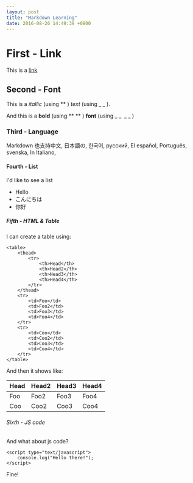 ```yaml
---
layout: post
title: "Markdown Learning"
date: 2016-08-26 14:49:39 +0800
---
```


# First - Link

This is a [link](http://halomaple.com)

## Second - Font

This is a *itallic* (using \*\* ) _text_ (using \_ \_ ).

And this is a **bold** (using \*\* \*\* ) __font__ (using \_ \_&nbsp;&nbsp;\_ \_ )

### Third - Language

Markdown 也支持中文, 日本語の, 한국어, русский, El español, Português, svenska, In Italiano, 

#### Fourth - List

I'd like to see a list

* Hello
* こんにちは
* 你好

##### Fifth - HTML & Table

I can create a table using:

```
<table>
    <thead>
        <tr>
            <th>Head</th>
            <th>Head2</th>
            <th>Head3</th>
            <th>Head4</th>
        </tr>
    </thead>
    <tr>
        <td>Foo</td>
        <td>Foo2</td>
        <td>Foo3</td>
        <td>Foo4</td>
    </tr>
    <tr>
        <td>Coo</td>
        <td>Coo2</td>
        <td>Coo3</td>
        <td>Coo4</td>
    </tr>
</table>
```

And then it shows like:

<table>
    <thead>
        <tr>
            <th>Head</th>
            <th>Head2</th>
            <th>Head3</th>
            <th>Head4</th>
        </tr>
    </thead>
    <tr>
        <td>Foo</td>
        <td>Foo2</td>
        <td>Foo3</td>
        <td>Foo4</td>
    </tr>
    <tr>
        <td>Coo</td>
        <td>Coo2</td>
        <td>Coo3</td>
        <td>Coo4</td>
    </tr>
</table>

###### Sixth - JS code

And what about js code?

```
<script type="text/javascript">
    console.log("Hello there!");
</script>
```
Fine!
